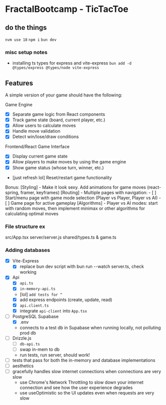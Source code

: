 # FractalBootcamp - TicTacToe

## do the things

`nvm use 18`
`npm i`
`bun dev`

### misc setup notes

- installing ts types for express and vite-express `bun add -d @types/express @types/node vite-express`

## Features

A simple version of your game should have the following:

Game Engine

- [x] Separate game logic from React components
- [x] Track game state (board, current player, etc.)
- [x] Allow users to calculate moves
- [x] Handle move validation
- [x] Detect win/lose/draw conditions

Frontend/React Game Interface

- [x] Display current game state
- [x] Allow players to make moves by using the game engine
- [x] Show game status (whose turn, winner, etc.)
- [just refresh lol] Reset/restart game functionality

Bonus:
[Styling] - Make it look sexy. Add animations for game moves (react-spring, framer, keyframes)
[Routing] - Multiple pages with navigation: - [ ] Start/menu page with game mode selection (Player vs Player, Player vs AI) - [ ] Game page for active gameplay
[Algorithms] - Player vs AI modes: start with random moves, then implement minimax or other algorithms for calculating optimal moves

### File structure ex

src/App.tsx
server/server.js
shared/types.ts & game.ts

### Adding databases

- [x] Vite-Express
  - [x] replace bun dev script with bun run --watch server.ts, check working
- [x] Api
  - [x] `api.ts`
  - [x] `in-memory-api.ts`
  - [lol] `add tests for ^`
  - [x] add express endpoints (create, update, read)
  - [x] `api.client.ts`
  - [x] integrate `api-client` into `App.tsx`
- [ ] PostgreSQL Supabase
  - [x] .env
  - connects to a test db in Supabase when running locally, not polluting prod db
- [ ] Drizzle.js
  - [ ] `db-api.ts`
  - [ ] swap in-mem to db
  - run tests, run server, should work!
- [ ] tests that pass for both the in-memory and database implementations
- [ ] aesthetics
- [ ] gracefully handles slow internet connections when connections are very slow
  - use Chrome's Network Throttling to slow down your internet connection and see how the user experience degrades
  - use useOptimistic so the UI updates even when requests are very slow
